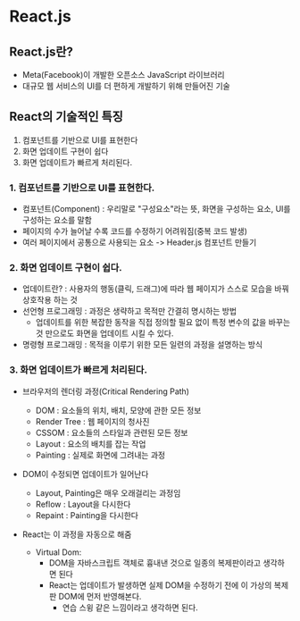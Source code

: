 # React.js
## React.js란?
- Meta(Facebook)이 개발한 오픈소스 JavaScript 라이브러리
- 대규모 웹 서비스의 UI를 더 편하게 개발하기 위해 만들어진 기술

## React의 기술적인 특징
1. 컴포넌트를 기반으로 UI를 표현한다
2. 화면 업데이트 구현이 쉽다
3. 화면 업데이트가 빠르게 처리된다.


### 1. 컴포넌트를 기반으로 UI를 표현한다.
- 컴포넌트(Component) : 우리말로 "구성요소"라는 뜻, 화면을 구성하는 요소, UI를 구성하는 요소를 말함
- 페이지의 수가 늘어날 수록 코드를 수정하기 어려워짐(중복 코드 발생)
- 여러 페이지에서 공통으로 사용되는 요소 -> Header.js 컴포넌트 만들기

### 2. 화면 업데이트 구현이 쉽다.
- 업데이트란? : 사용자의 행동(클릭, 드래그)에 따라 웹 페이지가 스스로 모습을 바꿔 상호작용 하는 것
- 선언형 프로그래밍 : 과정은 생략하고 목적만 간결히 명시하는 방법
  - 업데이트를 위한 복잡한 동작을 직접 정의할 필요 없이 특정 변수의 값을 바꾸는 것 만으로도 화면을 업데이트 시킬 수 있다.
- 명령형 프로그래밍 : 목적을 이루기 위한 모든 일련의 과정을 설명하는 방식

### 3. 화면 업데이트가 빠르게 처리된다.
- 브라우저의 렌더링 과정(Critical Rendering Path)
  - DOM : 요소들의 위치, 배치, 모양에 관한 모든 정보
  - Render Tree : 웹 페이지의 청사진
  - CSSOM : 요소들의 스타일과 관련된 모든 정보
  - Layout : 요소의 배치를 잡는 작업
  - Painting : 실제로 화면에 그려내는 과정

- DOM이 수정되면 업데이트가 일어난다
  - Layout, Painting은 매우 오래걸리는 과정임
  - Reflow : Layout을 다시한다
  - Repaint : Painting을 다시한다

- React는 이 과정을 자동으로 해줌
  - Virtual Dom:
    - DOM을 자바스크립트 객체로 흉내낸 것으로 일종의 복제판이라고 생각하면 된다
    - React는 업데이트가 발생하면 실제 DOM을 수정하기 전에 이 가상의 복제판 DOM에 먼저 반영해본다.
      - 연습 스윙 같은 느낌이라고 생각하면 된다.